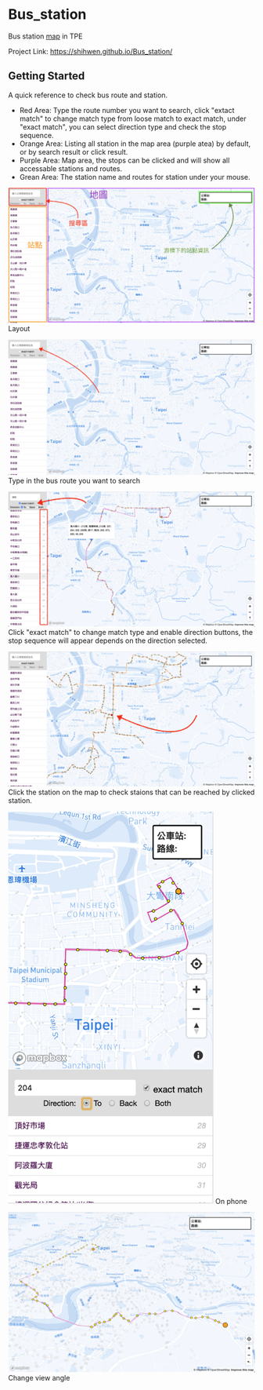 # Bus_station

Bus station [map](https://shihwen.github.io/Bus_station/) in TPE

Project Link: https://shihwen.github.io/Bus_station/

## Getting Started

A quick reference to check bus route and station.

* Red Area: Type the route number you want to search, click "extact match" to change match type from loose match to exact match, under 
"exact match", you can select direction type and check the stop sequence.
* Orange Area: Listing all station in the map area (purple atea) by default, or by search result or click result.
* Purple Area: Map area, the stops can be clicked and will show all accessable stations and routes.
* Grean Area: The station name and routes for station under your mouse.

![](https://github.com/ShihWen/Bus_station/blob/master/image/view_layout.png)
Layout

![](https://github.com/ShihWen/Bus_station/blob/master/image/view_search.png)
Type in the bus route you want to search

![](https://github.com/ShihWen/Bus_station/blob/master/image/view_direction.png)
Click "exact match" to change match type and enable direction buttons, the stop sequence will appear depends on the direction selected.

![](https://github.com/ShihWen/Bus_station/blob/master/image/view_click.png)
Click the station on the map to check staions that can be reached by clicked station.

<img src="https://github.com/ShihWen/Bus_station/blob/master/image/view_phone.png" alt="alt text"  height="800">
On phone<br>

![](https://github.com/ShihWen/Bus_station/blob/master/image/view_3d.png)
Change view angle



